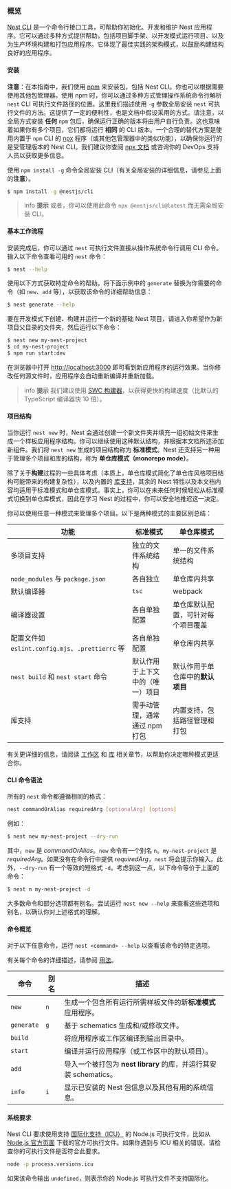 ### 概览

[Nest CLI](https://github.com/nestjs/nest-cli) 是一个命令行接口工具，可帮助你初始化、开发和维护 Nest 应用程序。它可以通过多种方式提供帮助，包括项目脚手架、以开发模式运行项目、以及为生产环境构建和打包应用程序。它体现了最佳实践的架构模式，以鼓励构建结构良好的应用程序。

#### 安装

**注意**：在本指南中，我们使用 [npm](https://docs.npmjs.com/downloading-and-installing-node-js-and-npm) 来安装包，包括 Nest CLI。你也可以根据需要使用其他包管理器。使用 npm 时，你可以通过多种方式管理操作系统命令行解析 `nest` CLI 可执行文件路径的位置。这里我们描述使用 `-g` 参数全局安装 `nest` 可执行文件的方法。这提供了一定的便利性，也是文档中假设采用的方式。请注意，以全局方式安装 **任何** `npm` 包后，确保运行正确的版本将由用户自行负责。这也意味着如果你有多个项目，它们都将运行 **相同** 的 CLI 版本。一个合理的替代方案是使用内置于 `npm` CLI 的 [npx](https://github.com/npm/cli/blob/latest/docs/lib/content/commands/npx.md) 程序（或其他包管理器中的类似功能），以确保你运行的是受管理版本的 Nest CLI。我们建议你查阅 [npx 文档](https://github.com/npm/cli/blob/latest/docs/lib/content/commands/npx.md) 或咨询你的 DevOps 支持人员以获取更多信息。

使用 `npm install -g` 命令全局安装 CLI（有关全局安装的详细信息，请参见上面的**注意**）。

```bash
$ npm install -g @nestjs/cli
```

> info **提示** 或者，你可以使用此命令 `npx @nestjs/cli@latest` 而无需全局安装 CLI。

#### 基本工作流程

安装完成后，你可以通过 `nest` 可执行文件直接从操作系统命令行调用 CLI 命令。输入以下命令查看可用的 `nest` 命令：

```bash
$ nest --help
```

使用以下方式获取特定命令的帮助。将下面示例中的 `generate` 替换为你需要的命令（如 `new`、`add` 等），以获取该命令的详细帮助信息：

```bash
$ nest generate --help
```

要在开发模式下创建、构建并运行一个新的基础 Nest 项目，请进入你希望作为新项目父目录的文件夹，然后运行以下命令：

```bash
$ nest new my-nest-project
$ cd my-nest-project
$ npm run start:dev
```

在浏览器中打开 [http://localhost:3000](http://localhost:3000) 即可看到新应用程序的运行效果。当你修改任何源文件时，应用程序会自动重新编译并重新加载。

> info **提示** 我们建议使用 [SWC 构建器](/recipes/swc)，以获得更快的构建速度（比默认的 TypeScript 编译器快 10 倍）。

#### 项目结构

当你运行 `nest new` 时，Nest 会通过创建一个新文件夹并填充一组初始文件来生成一个样板应用程序结构。你可以继续使用这种默认结构，并根据本文档所述添加新组件。我们将 `nest new` 生成的项目结构称为 **标准模式**。Nest 还支持另一种用于管理多个项目和库的结构，称为 **单仓库模式（monorepo mode）**。

除了关于**构建**过程的一些具体考虑（本质上，单仓库模式简化了单仓库风格项目结构可能带来的构建复杂性），以及内置的 [库支持](/cli/libraries)，其余的 Nest 特性以及本文档内容均适用于标准模式和单仓库模式。事实上，你可以在未来任何时候轻松从标准模式切换到单仓库模式，因此在学习 Nest 的过程中，你可以安全地推迟这一决定。

你可以使用任意一种模式来管理多个项目。以下是两种模式的主要区别总结：

| 功能                                                         | 标准模式                                                       | 单仓库模式                                                  |
| -------------------------------------------------------------- | -------------------------------------------------------------- | ----------------------------------------------------------- |
| 多项目支持                                                     | 独立的文件系统结构                                              | 单一的文件系统结构                                            |
| `node_modules` 与 `package.json`                               | 各自独立                                                         | 单仓库内共享                                                  |
| 默认编译器                                                     | `tsc`                                                         | webpack                                                     |
| 编译器设置                                                     | 各自单独配置                                                     | 单仓库默认配置，可针对每个项目覆盖                             |
| 配置文件如 `eslint.config.mjs`、`.prettierrc` 等                | 各自单独配置                                                     | 单仓库内共享                                                  |
| `nest build` 和 `nest start` 命令                              | 默认作用于上下文中的（唯一）项目                                 | 默认作用于单仓库中的**默认项目**                              |
| 库支持                                                         | 需手动管理，通常通过 npm 打包                                   | 内置支持，包括路径管理和打包                                 |

有关更详细的信息，请阅读 [工作区](/cli/monorepo) 和 [库](/cli/libraries) 相关章节，以帮助你决定哪种模式更适合你。

<app-banner-courses></app-banner-courses>

#### CLI 命令语法

所有的 `nest` 命令都遵循相同的格式：

```bash
nest commandOrAlias requiredArg [optionalArg] [options]
```

例如：

```bash
$ nest new my-nest-project --dry-run
```

其中，`new` 是 _commandOrAlias_。`new` 命令有一个别名 `n`。`my-nest-project` 是 _requiredArg_。如果没有在命令行中提供 _requiredArg_，`nest` 将会提示你输入。此外，`--dry-run` 有一个等效的短格式 `-d`。考虑到这一点，以下命令等价于上面的命令：

```bash
$ nest n my-nest-project -d
```

大多数命令和部分选项都有别名。尝试运行 `nest new --help` 来查看这些选项和别名，以确认你对上述格式的理解。

#### 命令概览

对于以下任意命令，运行 `nest <command> --help` 以查看该命令的特定选项。

有关每个命令的详细描述，请参阅 [用法](/cli/usages)。

| 命令     | 别名 | 描述                                                                                      |
| -------- | ---- | ----------------------------------------------------------------------------------------- |
| `new`    | `n`  | 生成一个包含所有运行所需样板文件的新**标准模式**应用程序。                                   |
| `generate` | `g`  | 基于 schematics 生成和/或修改文件。                                                       |
| `build`  |      | 将应用程序或工作区编译到输出目录中。                                                      |
| `start`  |      | 编译并运行应用程序（或工作区中的默认项目）。                                                |
| `add`    |      | 导入一个被打包为 **nest library** 的库，并运行其安装 schematics。                           |
| `info`   | `i`  | 显示已安装的 Nest 包信息以及其他有用的系统信息。                                            |

#### 系统要求

Nest CLI 要求使用支持 [国际化支持（ICU）](https://nodejs.org/api/intl.html) 的 Node.js 可执行文件，比如从 [Node.js 官方页面](https://nodejs.org/en/download) 下载的官方可执行文件。如果你遇到与 ICU 相关的错误，请检查你的可执行文件是否符合此要求。

```bash
node -p process.versions.icu
```

如果该命令输出 `undefined`，则表示你的 Node.js 可执行文件不支持国际化。